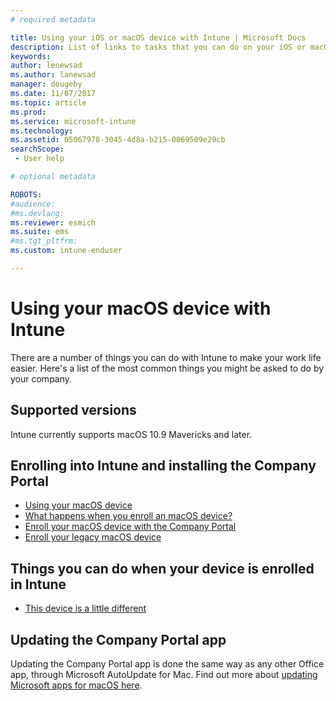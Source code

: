 ```yaml
---
# required metadata

title: Using your iOS or macOS device with Intune | Microsoft Docs
description: List of links to tasks that you can do on your iOS or macOS mobile device when the device is enrolled in Intune
keywords:
author: lenewsad
ms.author: lanewsad
manager: dougeby
ms.date: 11/07/2017
ms.topic: article
ms.prod:
ms.service: microsoft-intune
ms.technology:
ms.assetid: 05067978-3045-4d8a-b215-0069509e29cb
searchScope:
 - User help

# optional metadata

ROBOTS:  
#audience:
#ms.devlang:
ms.reviewer: esmich
ms.suite: ems
#ms.tgt_pltfrm:
ms.custom: intune-enduser

---
```


# Using your macOS device with Intune

There are a number of things you can do with Intune to make your work life easier. Here's a list of the most common things you might be asked to do by your company.

## Supported versions

Intune currently supports macOS 10.9 Mavericks and later.

## Enrolling into Intune and installing the Company Portal

- [Using your macOS device](using-your-macos-device-with-intune.md)
- [What happens when you enroll an macOS device?](what-happens-if-you-install-the-company-portal-app-and-enroll-your-device-in-intune-macos.md)
- [Enroll your macOS device with the Company Portal](enroll-your-device-in-intune-macos-cp.md)
- [Enroll your legacy macOS device](enroll-your-device-in-intune-macos-legacy.md)


## Things you can do when your device is enrolled in Intune

- [This device is a little different](device-little-different-jamf.md)

## Updating the Company Portal app

Updating the Company Portal app is done the same way as any other Office app, through Microsoft AutoUpdate for Mac. Find out more about [updating Microsoft apps for macOS here](https://support.office.com/article/Check-for-Office-for-Mac-updates-automatically-bfd1e497-c24d-4754-92ab-910a4074d7c1).
